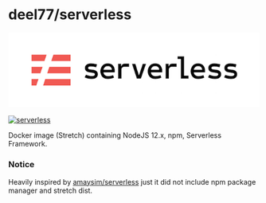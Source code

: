 # deel77/serverless
[![Serverless Application Framework AWS Lambda API Gateway](./assets/serverless-framework.png)](http://serverless.com)

[![serverless](http://public.serverless.com/badges/v3.svg)](http://www.serverless.com)

Docker image (Stretch) containing NodeJS 12.x, npm, Serverless Framework.

### Notice

Heavily inspired by [amaysim/serverless](https://github.com/amaysim-au/docker-serverless) just it did not include npm package manager and stretch dist. 
